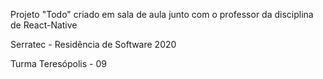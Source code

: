 Projeto "Todo" criado em sala de aula junto com o professor da disciplina de React-Native

Serratec - Residência de Software 2020

Turma Teresópolis - 09
